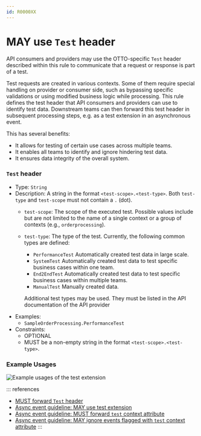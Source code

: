 ```yaml
---
id: R0000XX
---
```


# MAY use `Test` header

API consumers and providers may use the OTTO-specific `Test` header described within this rule to communicate that a request or response is part of a test.

Test requests are created in various contexts.
Some of them require special handling on provider or consumer side, such as bypassing specific validations or using modified business logic while processing.
This rule defines the test header that API consumers and providers can use to identify test data.
Downstream teams can then forward this test header in subsequent processing steps, e.g. as a test extension in an asynchronous event.

This has several benefits:

- It allows for testing of certain use cases across multiple teams.
- It enables all teams to identify and ignore hindering test data.
- It ensures data integrity of the overall system.

### `Test` header

- Type: `String`
- Description: A string in the format `<test-scope>.<test-type>`. Both `test-type` and `test-scope` must not contain a `.` (dot).
    - `test-scope`: The scope of the executed test. Possible values include but are not limited to the name of a single context or a group of contexts (e.g., `orderprocessing`).
    - `test-type`: The type of the test. Currently, the following common types are defined:
        - `PerformanceTest` Automatically created test data in large scale.
        - `SystemTest` Automatically created test data to test specific business cases within one team.
        - `End2EndTest` Automatically created test data to test specific business cases within multiple teams.
        - `ManualTest` Manually created data.

      Additional test types may be used. They must be listed in the API documentation of the API provider
- Examples:
    - `SampleOrderProcessing.PerformanceTest`
- Constraints:
    - OPTIONAL
    - MUST be a non-empty string in the format `<test-scope>.<test-type>`.

### Example Usages

![Example usages of the test extension](../../../../async/format/test-extension/rules/test-extension-usage-examples.png)

::: references

- [MUST forward `Test` header](./must-forward-test-header.md)
- [Async event guideline: MAY use test extension](../../../../async/format/test-extension/rules/may-use-test-extension.md)
- [Async event guideline: MUST forward `test` context attribute](../../../../async/format/test-extension/rules/must-forward-test-context-attribute.md)
- [Async event guideline: MAY ignore events flagged with `test` context attribute](../../../../async/format/test-extension/rules/may-ignore-events-flagged-with-test.md)
:::